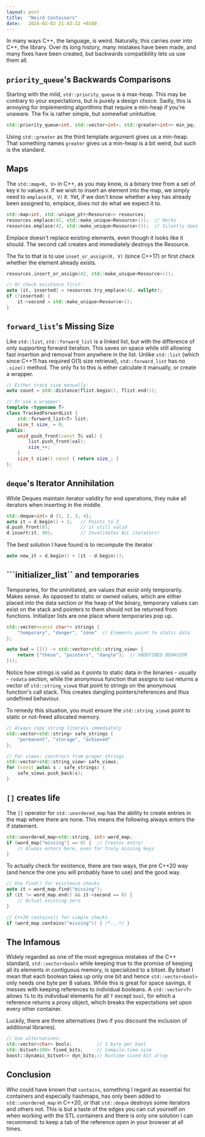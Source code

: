 ```yaml
---
layout: post
title:  "Weird Containers"
date:   2024-03-02 21:43:12 +0100
---
```

In many ways C++, the language, is weird. Naturally, this carries over into C++, the library. Over its long history, many mistakes have been made, and many fixes have been created, but backwards compatibility lets us use them all.


## ```priority_queue```'s Backwards Comparisons
Starting with the mild, ```std::priority_queue``` is a max-heap. This may be contrary to your expectations, but is purely a design choice. Sadly, this is annoying for implementing algorithms that require a min-heap if you're unaware. The fix is rather simple, but somewhat unintuitive.
```cpp
std::priority_queue<int, std::vector<int>, std::greater<int>> min_pq;
```
Using ```std::greater``` as the third template argument gives us a min-heap. That something names ```greater``` gives us a min-heap is a bit weird, but such is the standard.
## Maps
The ```std::map<K, V>``` in C++, as you may know, is a binary tree from a set of key ```K``` to values ```V```.
If we wish to insert an element into the map, we simply need to ```emplace(K, V)``` it. Yet, if we don't know whether a key has already been assigned to, emplace, does not do what we expect it to.
```cpp
std::map<int, std::unique_ptr<Resource>> resources;
resources.emplace(42, std::make_unique<Resource>());  // Works
resources.emplace(42, std::make_unique<Resource>());  // Silently does nothing!
```
Emplace doesn't replace existing elements, even though it looks like it should. The second call creates and immediately destroys the Resource.

The fix to that is to use ```inset_or_assign(K, V)``` (since C++17) or first check whether the element already exists.
```cpp
resources.insert_or_assign(42, std::make_unique<Resource>());

// Or check existence first:
auto [it, inserted] = resources.try_emplace(42, nullptr);
if (!inserted) {
    it->second = std::make_unique<Resource>();
}
```

## ```forward_list```'s Missing Size
Like ```std::list```, ```std::forward_list``` is a linked list, but with the difference of only supporting forward iteration. This saves on space while still allowing fast insertion and removal from anywhere in the list.
Unlike ```std::list``` (which since C++11 has required O(1) size retrieval), ```std::forward_list``` has no ```.size()``` method. The only fix to this is either calculate it manually, or create a wrapper.
```cpp
// Either track size manually:
auto count = std::distance(flist.begin(), flist.end());

// Or use a wrapper:
template <typename T>
class TrackedForwardList {
    std::forward_list<T> list;
    size_t size_ = 0;
public:
    void push_front(const T& val) {
        list.push_front(val);
        size_++;
    }
    size_t size() const { return size_; }
};
```

## ```deque```'s Iterator Annihilation
While Deques maintain iterator validity for end operations, they nuke all iterators when inserting in the middle.
```cpp
std::deque<int> d {1, 2, 3, 4};
auto it = d.begin() + 2;   // Points to 3
d.push_front(0);           // it still valid
d.insert(it, 99);          // Invalidates ALL iterators!
```
The best solution I have found is to recompute the iterator
```cpp
auto new_it = d.begin() + (it - d.begin());
```

## ```initializer_list`` and temporaries
Temporaries, for the uninitiated, are values that exist only temporarily. Makes sense. As opposed to static or owned values, which are either placed into the data section or the heap of the binary, temporary values can exist on the stack and pointers to them should not be returned from functions. Initializer lists are one place where temporaries pop up.
```cpp
std::vector<const char*> strings {
    "temporary", "danger", "zone"  // Elements point to static data
};

auto bad = []() -> std::vector<std::string_view> {
    return {"these", "pointers", "dangle"};  // UNDEFINED BEHAVIOR
}();
```
Notice how strings is valid as it points to static data in the binaries - usually - ```rodata``` section, while the anonymous function that assigns to  ```bad``` returns a vector of ```std::string_view```s that point to strings on the anonymous function's call stack. This creates dangling pointers/references and thus undefined behaviour.

To remedy this situation, you must ensure the ```std::string_view```s point to static or not-freed allocated memory.
```cpp
// Always copy string literals immediately
std::vector<std::string> safe_strings {
    "permanent", "storage", "achieved"
};

// For views: construct from proper strings
std::vector<std::string_view> safe_views;
for (const auto& s : safe_strings) {
    safe_views.push_back(s);
}
```

## ```[]``` creates life

The ```[]``` operator for ```std::unordered_map``` has the ability to create entries in the map where there are none. This means the following always enters the if statement.
```cpp
std::unordered_map<std::string, int> word_map;
if (word_map["missing"] == 0) {  // Creates entry!
    // Always enters here, even for truly missing keys
}
```
To actually check for existence, there are two ways, the pre C++20 way (and hence the one you will probably have to use) and the good way.
```cpp
// Use find() for existence checks
auto it = word_map.find("missing");
if (it != word_map.end() && it->second == 0) {
    // Actual existing zero
}

// C++20 contains() for simple checks
if (word_map.contains("missing")) { /*...*/ }
```

## The Infamous
Widely regarded as one of the most egregious mistakes of the C++ standard, ```std::vector<bool>``` while keeping true to the promise of keeping all its elements in contiguous memory, is specialized to a bitset.
By bitset I mean that each boolean takes up only one bit and hence ```std::vector<bool>``` only needs one byte per 8 values. While this is great for space savings, it messes with keeping references to individual booleans. 
A ```std::vector<T>``` allows ```T&``` to its individual elements for all ```T``` except ```bool```, for which a reference returns a proxy object, which breaks the expectations set upon every other container.

Luckily, there are three alternatives (two if you discount the inclusion of additional libraries).
```cpp
// Use alternatives:
std::vector<char> bools;         // 1 byte per bool
std::bitset<100> fixed_bits;     // Compile-time size
boost::dynamic_bitset<> dyn_bits;// Runtime-sized bit array
```


## Conclusion

Who could have known that ```contains```, something I regard as essential for containers and especially hashmaps, has only been added to ```std::unordered_map``` in C++20, or that ```std::deque``` destroys some iterators and others not. This is but a taste of the edges you can cut yourself on when working with the STL containers and there is only one solution I can recommend: to keep a tab of the reference open in your browser at all times.